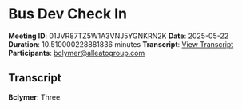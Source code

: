 # Bus Dev Check In
**Meeting ID**: 01JVR87TZ5W1A3VNJ5YGNKRN2K
**Date**: 2025-05-22
**Duration**: 10.510000228881836 minutes
**Transcript**: [View Transcript](https://app.fireflies.ai/view/01JVR87TZ5W1A3VNJ5YGNKRN2K)
**Participants**: bclymer@alleatogroup.com

## Transcript
**Bclymer**: Three.